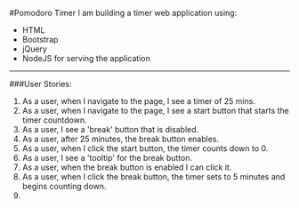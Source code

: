 #Pomodoro Timer
I am building a timer web application using:
  - HTML
  - Bootstrap
  - jQuery
  - NodeJS for serving the application

---

###User Stories:
  1. As a user, when I navigate to the page, I see a timer of 25 mins.
  2. As a user, when I navigate to the page, I see a start button that starts the timer countdown.
  3. As a user, I see a 'break' button that is disabled.
  4. As a user, after 25 minutes, the break button enables.
  5. As a user, when I click the start button, the timer counts down to 0.
  6. As a user, I see a 'tooltip' for the break button.
  7. As a user, when the break button is enabled I can click it.
  8. As a user, when I click the break button, the timer sets to 5 minutes and begins counting down.
  9. 
